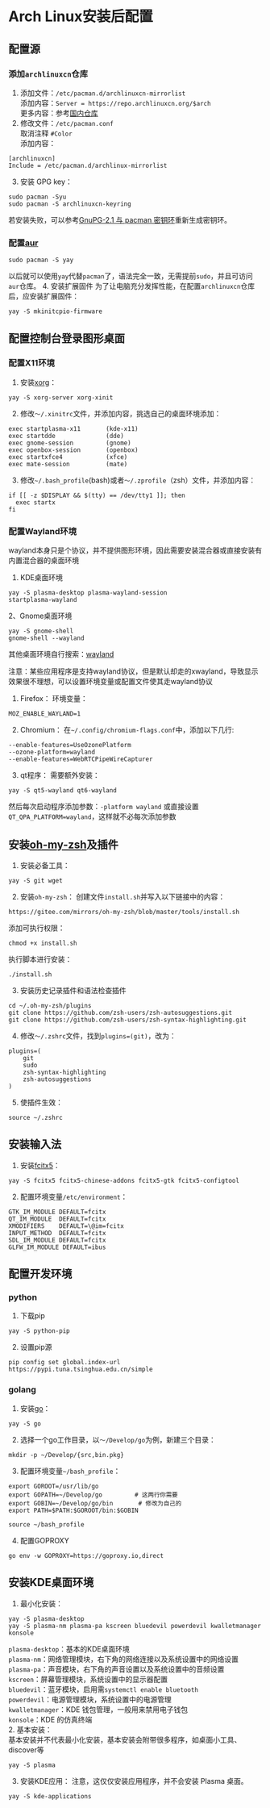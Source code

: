 # Arch Linux安装后配置

## 配置源

### 添加`archlinuxcn`仓库
1. 添加文件：`/etc/pacman.d/archlinuxcn-mirrorlist`</br>
添加内容：`Server = https://repo.archlinuxcn.org/$arch`</br>
更多内容：参考[国内仓库](https://github.com/archlinuxcn/mirrorlist-repo/blob/master/archlinuxcn-mirrorlist)</br>
2. 修改文件：`/etc/pacman.conf`</br>
取消注释 `#Color`</br>
添加内容：
```
[archlinuxcn]
Include = /etc/pacman.d/archlinux-mirrorlist
```
3. 安装 GPG key：
```shell
sudo pacman -Syu
sudo pacman -S archlinuxcn-keyring
```
若安装失败，可以参考[GnuPG-2.1 与 pacman 密钥环](https://www.archlinuxcn.org/gnupg-2-1-and-the-pacman-keyring/)重新生成密钥环。
### 配置[aur](https://wiki.archlinux.org/title/Arch_User_Repository_(%E7%AE%80%E4%BD%93%E4%B8%AD%E6%96%87))
```shell
sudo pacman -S yay
```
以后就可以使用`yay`代替`pacman`了，语法完全一致，无需提前`sudo`，并且可访问`aur`仓库。
4. 安装扩展固件
为了让电脑充分发挥性能，在配置`archlinuxcn`仓库后，应安装扩展固件：
```shell
yay -S mkinitcpio-firmware
```

## 配置控制台登录图形桌面

### 配置X11环境
1. 安装[xorg](https://wiki.archlinux.org/title/Xorg_(%E7%AE%80%E4%BD%93%E4%B8%AD%E6%96%87))：
```shell
yay -S xorg-server xorg-xinit
```
2. 修改`～/.xinitrc`文件，并添加内容，挑选自己的桌面环境添加：
```
exec startplasma-x11       (kde-x11)
exec startdde              (dde)
exec gnome-session         (gnome)
exec openbox-session       (openbox)
exec startxfce4            (xfce)
exec mate-session          (mate)
```
3. 修改`~/.bash_profile`(bash)或者`～/.zprofile`（zsh）文件，并添加内容：
```
if [[ -z $DISPLAY && $(tty) == /dev/tty1 ]]; then
  exec startx
fi
```

### 配置Wayland环境
wayland本身只是个协议，并不提供图形环境，因此需要安装混合器或直接安装有内置混合器的桌面环境
1. KDE桌面环境
```shell
yay -S plasma-desktop plasma-wayland-session
startplasma-wayland
```
2、Gnome桌面环境
```
yay -S gnome-shell
gnome-shell --wayland
```

其他桌面环境自行搜索：[wayland](https://wiki.archlinux.org/title/Wayland)

注意：某些应用程序是支持wayland协议，但是默认却走的xwayland，导致显示效果很不理想，可以设置环境变量或配置文件使其走wayland协议
1. Firefox：
环境变量：
```
MOZ_ENABLE_WAYLAND=1
```
2. Chromium：
在`~/.config/chromium-flags.conf`中，添加以下几行:
```
--enable-features=UseOzonePlatform
--ozone-platform=wayland
--enable-features=WebRTCPipeWireCapturer
```
3. qt程序：
需要额外安装：
```shell
yay -S qt5-wayland qt6-wayland
```
然后每次启动程序添加参数：`-platform wayland`
或直接设置`QT_QPA_PLATFORM=wayland`，这样就不必每次添加参数


## 安装[oh-my-zsh](https://github.com/ohmyzsh/ohmyzsh)及插件

1. 安装必备工具：
```shell
yay -S git wget
```
2. 安装`oh-my-zsh`：
创建文件`install.sh`并写入以下链接中的内容：
```
https://gitee.com/mirrors/oh-my-zsh/blob/master/tools/install.sh
```
添加可执行权限：
```shell
chmod +x install.sh
```
执行脚本进行安装：
```shell
./install.sh
```
3. 安装历史记录插件和语法检查插件
```shell
cd ~/.oh-my-zsh/plugins
git clone https://github.com/zsh-users/zsh-autosuggestions.git
git clone https://github.com/zsh-users/zsh-syntax-highlighting.git
```
4. 修改`～/.zshrc`文件，找到`plugins=(git)`，改为：
```
plugins=(
	git
	sudo
	zsh-syntax-highlighting
	zsh-autosuggestions
)
```
5. 使插件生效：
```shell
source ~/.zshrc
```

## 安装输入法

1. 安装[fcitx5](https://wiki.archlinux.org/title/Fcitx5_(%E7%AE%80%E4%BD%93%E4%B8%AD%E6%96%87))：
```shell
yay -S fcitx5 fcitx5-chinese-addons fcitx5-gtk fcitx5-configtool
```
2. 配置环境变量`/etc/environment`：
```
GTK_IM_MODULE DEFAULT=fcitx
QT_IM_MODULE  DEFAULT=fcitx
XMODIFIERS    DEFAULT=\@im=fcitx
INPUT_METHOD  DEFAULT=fcitx
SDL_IM_MODULE DEFAULT=fcitx
GLFW_IM_MODULE DEFAULT=ibus
```

## 配置开发环境
### python
1. 下载pip
```shell
yay -S python-pip
```
2. 设置pip源
```shell
pip config set global.index-url https://pypi.tuna.tsinghua.edu.cn/simple
```
### golang
1. 安装[go](https://wiki.archlinux.org/title/Go_(%E7%AE%80%E4%BD%93%E4%B8%AD%E6%96%87))：
```shell
yay -S go
```
2. 选择一个go工作目录，以`～/Develop/go`为例，新建三个目录：
```shell
mkdir -p ~/Develop/{src,bin.pkg}
```
3. 配置环境变量`~/bash_profile`：
```shell
export GOROOT=/usr/lib/go
export GOPATH=~/Develop/go		   # 这两行你需要
export GOBIN=~/Develop/go/bin		# 修改为自己的
export PATH=$PATH:$GOROOT/bin:$GOBIN
```
```shell
source ~/bash_profile
```
4. 配置GOPROXY
```shell
go env -w GOPROXY=https://goproxy.io,direct
```

## 安装KDE桌面环境

1. 最小化安装：
```shell
yay -S plasma-desktop
yay -S plasma-nm plasma-pa kscreen bluedevil powerdevil kwalletmanager konsole
```
`plasma-desktop`：基本的KDE桌面环境</br>
`plasma-nm`：网络管理模块，右下角的网络连接以及系统设置中的网络设置</br>
`plasma-pa`：声音模块，右下角的声音设置以及系统设置中的音频设置</br>
`kscreen`：屏幕管理模块，系统设置中的显示器配置</br>
`bluedevil`：蓝牙模块，启用需`systemctl enable bluetooth`</br>
`powerdevil`：电源管理模块，系统设置中的电源管理</br>
`kwalletmanager`：KDE 钱包管理，一般用来禁用电子钱包</br>
`konsole`：KDE 的仿真终端</br>
2. 基本安装：</br>
基本安装并不代表最小化安装，基本安装会附带很多程序，如桌面小工具、discover等
```shell
yay -S plasma
```
3. 安装KDE应用：
注意，这仅仅安装应用程序，并不会安装 Plasma 桌面。
```shell
yay -S kde-applications
```
